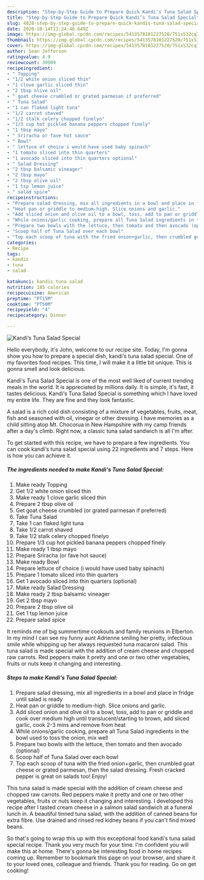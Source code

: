 ```yaml
---
description: "Step-by-Step Guide to Prepare Quick Kandi‘s Tuna Salad Special"
title: "Step-by-Step Guide to Prepare Quick Kandi‘s Tuna Salad Special"
slug: 4828-step-by-step-guide-to-prepare-quick-kandis-tuna-salad-special
date: 2020-10-14T11:24:48.649Z
image: https://img-global.cpcdn.com/recipes/5413578101227520/751x532cq70/kandis-tuna-salad-special-recipe-main-photo.jpg
thumbnail: https://img-global.cpcdn.com/recipes/5413578101227520/751x532cq70/kandis-tuna-salad-special-recipe-main-photo.jpg
cover: https://img-global.cpcdn.com/recipes/5413578101227520/751x532cq70/kandis-tuna-salad-special-recipe-main-photo.jpg
author: Sean Jefferson
ratingvalue: 4.9
reviewcount: 39909
recipeingredient:
- " Topping"
- "1/2 white onion sliced thin"
- "1 clove garlic sliced thin"
- "2 tbsp olive oil"
- " goat cheese crumbled or grated parmesan if preferred"
- " Tuna Salad"
- "1 can flaked light tuna"
- "1/2 carrot shaved"
- "1/2 stalk celery chopped finelyo"
- "1/3 cup hot pickled banana peppers chopped finely"
- "1 tbsp mayo"
- " Sriracha or fave hot sauce"
- " Bowl"
- " lettuce of choice i would have used baby spinach"
- "1 tomato sliced into thin quarters"
- "1 avocado sliced into thin quarters optional"
- " Salad Dressing"
- "2 tbsp balsamic vineager"
- "2 tbsp mayo"
- "2 tbsp olive oil"
- "1 tsp lemon juice"
- " salad spice"
recipeinstructions:
- "Prepare salad dressing, mix all ingredients in a bowl and place in fridge until salad is ready"
- "Heat pan or griddle to medium-high. Slice onions and garlic."
- "Add sliced onion and olive oil to a bowl, toss, add to pan or griddle and cook over medium high until translucent/starting to brown, add sliced garlic, cook 2-3 mins and remove from heat"
- "While onions/garlic cooking, prepare all Tuna Salad ingredients in the bowl used to toss the onion, mix well"
- "Prepare two bowls with the lettuce, then tomato and then avocado (optional)"
- "Scoop half of Tuna Salad over each bowl"
- "Top each scoop of tuna with the fried onion+garlic, then crumbled goat cheese or grated parmesan, then the salad dressing. Fresh cracked pepper is great on salads too! Enjoy!"
categories:
- Recipe
tags:
- kandis
- tuna
- salad

katakunci: kandis tuna salad 
nutrition: 185 calories
recipecuisine: American
preptime: "PT15M"
cooktime: "PT50M"
recipeyield: "4"
recipecategory: Dinner

---
```



![Kandi‘s Tuna Salad Special](https://img-global.cpcdn.com/recipes/5413578101227520/751x532cq70/kandis-tuna-salad-special-recipe-main-photo.jpg)

Hello everybody, it's John, welcome to our recipe site. Today, I'm gonna show you how to prepare a special dish, kandi‘s tuna salad special. One of my favorites food recipes. This time, I will make it a little bit unique. This is gonna smell and look delicious.

Kandi‘s Tuna Salad Special is one of the most well liked of current trending meals in the world. It is appreciated by millions daily. It is simple, it's fast, it tastes delicious. Kandi‘s Tuna Salad Special is something which I have loved my entire life. They are fine and they look fantastic.

A salad is a rich cold dish consisting of a mixture of vegetables, fruits, meat, fish and seasoned with oil, vinegar or other dressing. I have memories as a child sitting atop Mt. Chocorua in New Hampshire with my camp friends after a day&#39;s climb. Right now, a classic tuna salad sandwich is all I&#39;m after.


To get started with this recipe, we have to prepare a few ingredients. You can cook kandi‘s tuna salad special using 22 ingredients and 7 steps. Here is how you can achieve it.

<!--inarticleads1-->

##### The ingredients needed to make Kandi‘s Tuna Salad Special:

1. Make ready  Topping
1. Get 1/2 white onion sliced thin
1. Make ready 1 clove garlic sliced thin
1. Prepare 2 tbsp olive oil
1. Get  goat cheese crumbled (or grated parmesan if preferred)
1. Take  Tuna Salad
1. Take 1 can flaked light tuna
1. Take 1/2 carrot shaved
1. Take 1/2 stalk celery chopped finelyo
1. Prepare 1/3 cup hot pickled banana peppers chopped finely
1. Make ready 1 tbsp mayo
1. Prepare  Sriracha (or fave hot sauce)
1. Make ready  Bowl
1. Prepare  lettuce of choice (i would have used baby spinach)
1. Prepare 1 tomato sliced into thin quarters
1. Get 1 avocado sliced into thin quarters (optional)
1. Make ready  Salad Dressing
1. Make ready 2 tbsp balsamic vineager
1. Get 2 tbsp mayo
1. Prepare 2 tbsp olive oil
1. Get 1 tsp lemon juice
1. Prepare  salad spice


It reminds me of big summertime cookouts and family reunions in Elberton. In my mind I can see my funny aunt Adrienne smiling her pretty, infectious smile while whipping up her always requested tuna macaroni salad. This tuna salad is made special with the addition of cream cheese and chopped raw carrots. Red peppers make it pretty and one or two other vegetables, fruits or nuts keep it changing and interesting. 

<!--inarticleads2-->

##### Steps to make Kandi‘s Tuna Salad Special:

1. Prepare salad dressing, mix all ingredients in a bowl and place in fridge until salad is ready
1. Heat pan or griddle to medium-high. Slice onions and garlic.
1. Add sliced onion and olive oil to a bowl, toss, add to pan or griddle and cook over medium high until translucent/starting to brown, add sliced garlic, cook 2-3 mins and remove from heat
1. While onions/garlic cooking, prepare all Tuna Salad ingredients in the bowl used to toss the onion, mix well
1. Prepare two bowls with the lettuce, then tomato and then avocado (optional)
1. Scoop half of Tuna Salad over each bowl
1. Top each scoop of tuna with the fried onion+garlic, then crumbled goat cheese or grated parmesan, then the salad dressing. Fresh cracked pepper is great on salads too! Enjoy!


This tuna salad is made special with the addition of cream cheese and chopped raw carrots. Red peppers make it pretty and one or two other vegetables, fruits or nuts keep it changing and interesting. I developed this recipe after I tasted cream cheese in a salmon salad sandwich at a funeral lunch in. A beautiful tinned tuna salad, with the addition of canned beans for extra fibre. Use drained and rinsed red kidney beans if you can&#39;t find mixed beans. 

So that's going to wrap this up with this exceptional food kandi‘s tuna salad special recipe. Thank you very much for your time. I'm confident you will make this at home. There's gonna be interesting food in home recipes coming up. Remember to bookmark this page on your browser, and share it to your loved ones, colleague and friends. Thank you for reading. Go on get cooking!
